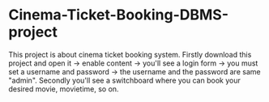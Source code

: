 # Cinema-Ticket-Booking-DBMS-project
This project is about cinema ticket booking system.
Firstly download this project and open it -> enable content -> you'll see a login form -> you must set a username and password -> the username and the password are same "admin". 
Secondly you'll see a switchboard where you can book your desired movie, movietime, so on.
